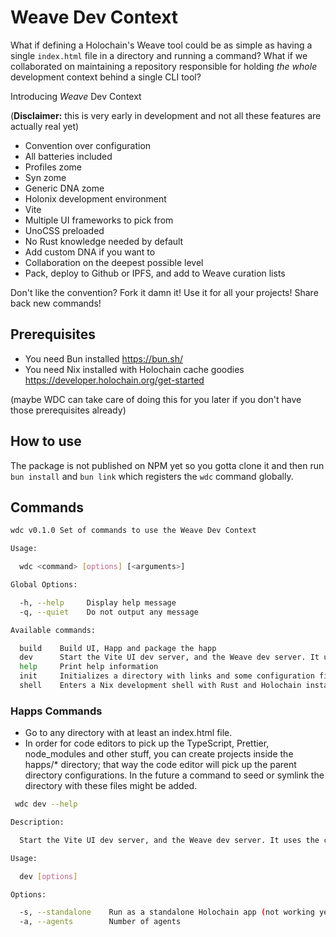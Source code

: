 # Weave Dev Context

What if defining a Holochain's Weave tool could be as simple as having a single `index.html` file in a directory and running a command?
What if we collaborated on maintaining a repository responsible for holding *the whole* development context behind a single CLI tool?

Introducing *Weave* Dev Context

(**Disclaimer:** this is very early in development and not all these features are actually real yet)

- Convention over configuration
- All batteries included
 - Profiles zome
 - Syn zome
 - Generic DNA zome
- Holonix development environment
- Vite
 - Multiple UI frameworks to pick from
 - UnoCSS preloaded
- No Rust knowledge needed by default
- Add custom DNA if you want to
- Collaboration on the deepest possible level
- Pack, deploy to Github or IPFS, and add to Weave curation lists

Don't like the convention? Fork it damn it! Use it for all your projects! Share back new commands!

## Prerequisites

- You need Bun installed https://bun.sh/
- You need Nix installed with Holochain cache goodies https://developer.holochain.org/get-started

(maybe WDC can take care of doing this for you later if you don't have those prerequisites already)

## How to use

The package is not published on NPM yet so you gotta clone it and then run `bun install` and `bun link` which registers the `wdc` command globally.

## Commands

```bash
wdc v0.1.0 Set of commands to use the Weave Dev Context

Usage:

  wdc <command> [options] [<arguments>]

Global Options:

  -h, --help     Display help message
  -q, --quiet    Do not output any message

Available commands:

  build    Build UI, Happ and package the happ
  dev      Start the Vite UI dev server, and the Weave dev server. It uses the compiled happ files, so make sure you run the build command at least once.
  help     Print help information
  init     Initializes a directory with links and some configuration files
  shell    Enters a Nix development shell with Rust and Holochain installed
```

### Happs Commands

- Go to any directory with at least an index.html file.
- In order for code editors to pick up the TypeScript, Prettier, node_modules and other stuff, you can create projects inside the happs/* directory; that way the code editor will pick up the parent directory configurations. In the future a command to seed or symlink the directory with these files might be added.


```bash
 wdc dev --help

Description:

  Start the Vite UI dev server, and the Weave dev server. It uses the compiled happ files, so make sure you run the build command at least once.

Usage:

  dev [options]

Options:

  -s, --standalone    Run as a standalone Holochain app (not working yet)
  -a, --agents        Number of agents
```